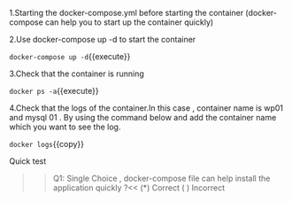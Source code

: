 
1.Starting the docker-compose.yml before starting the container (docker-compose can help you to start up the container quickly)

2.Use docker-compose up -d to start the container

`docker-compose up -d`{{execute}}

3.Check that the container is running 

`docker ps -a`{{execute}}

4.Check that the logs of the container.In this case , container name is wp01 and mysql 01 . By using the command below and add the container name which you want to see the log.

`docker logs`{{copy}} 

Quick test
>>Q1: Single Choice , docker-compose file can help install the application quickly ?<<
(*) Correct
( ) Incorrect




